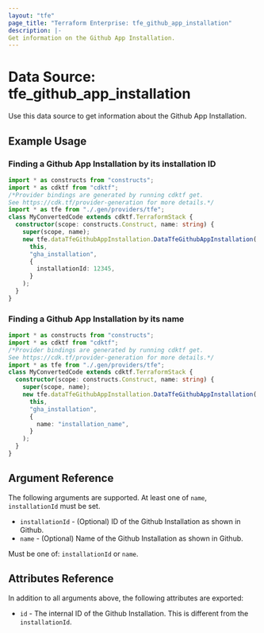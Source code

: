 ```yaml
---
layout: "tfe"
page_title: "Terraform Enterprise: tfe_github_app_installation"
description: |-
Get information on the Github App Installation.
---
```


# Data Source: tfe_github_app_installation

Use this data source to get information about the Github App Installation.

## Example Usage

### Finding a Github App Installation by its installation ID

```typescript
import * as constructs from "constructs";
import * as cdktf from "cdktf";
/*Provider bindings are generated by running cdktf get.
See https://cdk.tf/provider-generation for more details.*/
import * as tfe from "./.gen/providers/tfe";
class MyConvertedCode extends cdktf.TerraformStack {
  constructor(scope: constructs.Construct, name: string) {
    super(scope, name);
    new tfe.dataTfeGithubAppInstallation.DataTfeGithubAppInstallation(
      this,
      "gha_installation",
      {
        installationId: 12345,
      }
    );
  }
}

```

### Finding a Github App Installation by its name

```typescript
import * as constructs from "constructs";
import * as cdktf from "cdktf";
/*Provider bindings are generated by running cdktf get.
See https://cdk.tf/provider-generation for more details.*/
import * as tfe from "./.gen/providers/tfe";
class MyConvertedCode extends cdktf.TerraformStack {
  constructor(scope: constructs.Construct, name: string) {
    super(scope, name);
    new tfe.dataTfeGithubAppInstallation.DataTfeGithubAppInstallation(
      this,
      "gha_installation",
      {
        name: "installation_name",
      }
    );
  }
}

```

## Argument Reference

The following arguments are supported. At least one of `name`, `installationId` must be set. 

* `installationId` - (Optional) ID of the Github Installation as shown in Github.
* `name` - (Optional) Name of the Github Installation as shown in Github.
 
Must be one of: `installationId` or `name`.

## Attributes Reference

In addition to all arguments above, the following attributes are exported:

* `id` - The internal ID of the Github Installation. This is different from the `installationId`.
<!-- cache-key: cdktf-0.17.0-pre.15 input-0a4ff055d60c44b213a5dc7ce9fcb8c10208e9d24cd4e44f3a552a718ea64d50 -->